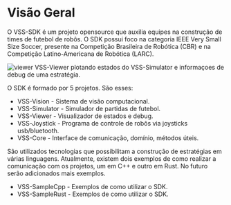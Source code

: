 # Visão Geral

O VSS-SDK é um projeto opensource que auxilia equipes na construção de times de futebol de robôs. 
O SDK possui foco na categoria IEEE Very Small Size Soccer, presente na Competição Brasileira de Robótica (CBR) 
e na Competição Latino-Americana de Robótica (LARC). 

![viewer](http://localhost:3000/imgs/viewer.png)
VSS-Viewer plotando estados do VSS-Simulator e informaçoes de debug de uma estratégia.

O SDK é formado por 5 projetos. São esses: 

* VSS-Vision - Sistema de visão computacional.
* VSS-Simulator - Simulador de partidas de futebol.
* VSS-Viewer - Visualizador de estados e debug.
* VSS-Joystick - Programa de controle de robôs via joysticks usb/bluetooth.
* VSS-Core - Interface de comunicação, domínio, métodos úteis. 

São utilizados tecnologias que possibilitam a construção de estratégias em várias linguagens. Atualmente, 
existem dois exemplos de como realizar a comunicação com os projetos, um em C++ e outro em Rust. 
No futuro serão adicionados mais exemplos. 

* VSS-SampleCpp - Exemplos de como utilizar o SDK.
* VSS-SampleRust - Exemplos de como utilizar o SDK. 